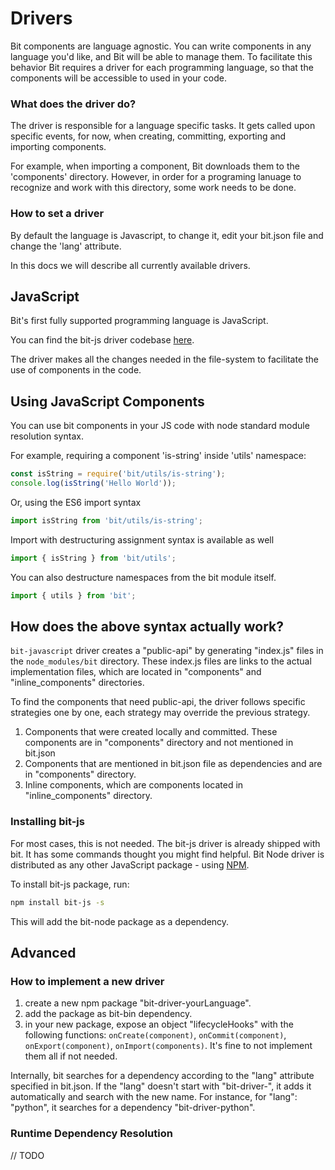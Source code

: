 # Drivers

Bit components are language agnostic. You can write components in any language you'd like, and Bit will be able to manage them. To facilitate this behavior Bit requires a driver for each programming language, so that the components will be accessible to used in your code.

### What does the driver do?

The driver is responsible for a language specific tasks. It gets called upon specific events, for now, when creating, committing, exporting and importing components.

For example, when importing a component, Bit downloads them to the 'components' directory. However, in order for a programing lanuage to recognize and work with this directory, some work needs to be done. 

### How to set a driver

By default the language is Javascript, to change it, edit your bit.json file and change the 'lang' attribute.


In this docs we will describe all currently available drivers.

## JavaScript

Bit's first fully supported programming language is JavaScript.

You can find the bit-js driver codebase [here](https://github.com/teambit/bit-js).

The driver makes all the changes needed in the file-system to facilitate the use of components in the code.


## Using JavaScript Components

You can use bit components in your JS code with node standard module resolution syntax.

For example, requiring a component 'is-string' inside 'utils' namespace:
```js
const isString = require('bit/utils/is-string');
console.log(isString('Hello World'));
```

Or, using the ES6 import syntax
```js
import isString from 'bit/utils/is-string';
```

Import with destructuring assignment syntax is available as well
```js
import { isString } from 'bit/utils';
``` 

You can also destructure namespaces from the bit module itself. 
```js
import { utils } from 'bit';
```

## How does the above syntax actually work?

`bit-javascript` driver creates a "public-api" by generating "index.js" files in the `node_modules/bit` directory.
These index.js files are links to the actual implementation files, which are located in "components" and "inline_components" directories.

To find the components that need public-api, the driver follows specific strategies one by one, each strategy may override the previous strategy.

1. Components that were created locally and committed. These components are in "components" directory and not mentioned in bit.json
2. Components that are mentioned in bit.json file as dependencies and are in "components" directory.
3. Inline components, which are components located in "inline_components" directory.

### Installing bit-js

For most cases, this is not needed. The bit-js driver is already shipped with bit. It has some commands thought you might find helpful.
Bit Node driver is distributed as any other JavaScript package - using [NPM](https://www.npmjs.com/package/bit-node).

To install bit-js package, run:

```sh
npm install bit-js -s
```

This will add the bit-node package as a dependency.

## Advanced

### How to implement a new driver

1) create a new npm package "bit-driver-yourLanguage".
2) add the package as bit-bin dependency.
3) in your new package, expose an object "lifecycleHooks" with the following functions: `onCreate(component)`, `onCommit(component)`, `onExport(component)`, `onImport(components)`. It's fine to not implement them all if not needed.

Internally, bit searches for a dependency according to the "lang" attribute specified in bit.json. If the "lang" doesn't start with "bit-driver-", it adds it automatically and search with the new name. For instance, for "lang": "python", it searches for a dependency "bit-driver-python". 
 

### Runtime Dependency Resolution

// TODO
